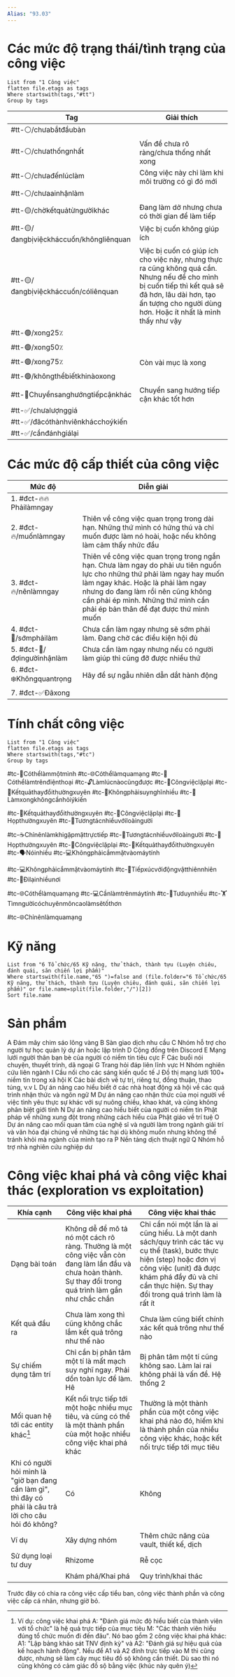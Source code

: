 ```yaml
---
Alias: "93.03"
---
```


# Các mức độ trạng thái/tình trạng của công việc
```dataview
List from "1 Công việc" 
flatten file.etags as tags
Where startswith(tags,"#tt")
Group by tags
```

| Tag                                     | Giải thích                                                                                                                                                                                                         |
| --------------------------------------- | ------------------------------------------------------------------------------------------------------------------------------------------------------------------------------------------------------------------ |
| #tt-⚪/chưabắtđầubàn                    |                                                                                                                                                                                                                    |
| #tt-⚪/chưathốngnhất                    | Vấn đề chưa rõ ràng/chưa thống nhất xong                                                                                                                                                                           |
| #tt-⚪/chưađếnlúclàm                    | Công việc này chỉ làm khi môi trường có gì đó mới                                                                                                                                                                  |
| #tt-⚪/chưaainhậnlàm                    |                                                                                                                                                                                                                    |
| #tt-🟡/chờkếtquảtừngườikhác             | Đang làm dở nhưng chưa có thời gian để làm tiếp                                                                                                                                                                    |
| #tt-🟡/đangbịviệckháccuốn/khôngliênquan | Việc bị cuốn không giúp ích                                                                                                                                                                                        |
| #tt-🟡/đangbịviệckháccuốn/cóliênquan    | Việc bị cuốn có giúp ích cho việc này, nhưng thực ra cũng không quá cần. Nhưng nếu để cho mình bị cuốn tiếp thì kết quả sẽ đã hơn, lâu dài hơn, tạo ấn tượng cho người dùng hơn. Hoặc ít nhất là mình thấy như vậy |
| #tt-🟢/xong25٪                          |                                                                                                                                                                                                                    |
| #tt-🟢/xong50٪                          |                                                                                                                                                                                                                    |
| #tt-🟢/xong75٪                          | Còn vài mục là xong                                                                                                                                                                                                |
| #tt-🟢/khôngthểbiếtkhinàoxong           |                                                                                                                                                                                                                    |
| #tt-🔀Chuyểnsanghướngtiếpcậnkhác        | Chuyển sang hướng tiếp cận khác tốt hơn                                                                                                                                                                            |
| #tt-✅/chưalượnggiá                     |                                                                                                                                                                                                                    |
| #tt-✅/đãcóthànhviênkhácchoýkiến        |                                                                                                                                                                                                                    |
| #tt-✅/cầnđánhgiálại                    |                                                                                                                                                                                                                    |

# Các mức độ cấp thiết của công việc
| Mức độ                        | Diễn giải                                                                                                                                                                                                                                                                            |
| ----------------------------- | ------------------------------------------------------------------------------------------------------------------------------------------------------------------------------------------------------------------------------------------------------------------------------------ |
| 1. #đct-🔥🔥Phảilàmngay       |                                                                                                                                                                                                                                                                                      |
| 2. #đct-🔥/muốnlàmngay        | Thiên về công việc quan trọng trong dài hạn. Những thứ mình có hứng thú và chỉ muốn được làm nó hoài, hoặc nếu không làm cảm thấy nhức đầu                                                                                                                                           |
| 3. #đct-🔥/nênlàmngay         | Thiên về công việc quan trọng trong ngắn hạn. Chưa làm ngay do phải ưu tiên nguồn lực cho những thứ phải làm ngay hay muốn làm ngay khác. Hoặc là phải làm ngay nhưng do đang làm rồi nên cũng không cần phải ép mình. Những thứ mình cần phải ép bản thân để đạt được thứ mình muốn |
| 4. #đct-🍃/sớmphảilàm         | Chưa cần làm ngay nhưng sẽ sớm phải làm. Đang chờ các điều kiện hội đủ                                                                                                                                                                                                               |
| 5. #đct-🍃/đợingườinhậnlàm    | Chưa cần làm ngay nhưng nếu có người làm giúp thì cũng đỡ được nhiều thứ                                                                                                                                                                                                             |
| 6. #đct-❄️Khôngquantrọng | Hãy để sự ngẫu nhiên dẫn dắt hành động                                                                                                                                                                                                                                               |
| 7. #đct-✅Đãxong              |                                                                                                                                                                                                                                                                                      |

# Tính chất công việc
```dataview
List from "1 Công việc" 
flatten file.etags as tags
Where startswith(tags,"#tc")
Group by tags
```

#tc-🧍Cóthểlàmmộtmình
#tc-🌐Cóthểlàmquamạng 
#tc-📱Cóthểlàmtrênđiệnthoại
#tc-🔓Làmlúcnàocũngđược
#tc-🔁Côngviệclặplại
#tc-🔁Kếtquảthayđổithườngxuyên
#tc-🧠Khôngphảisuynghĩnhiều
#tc-💬Làmxongkhôngcầnhỏiýkiến

#tc-🔁Kếtquảthayđổithườngxuyên 
#tc-🔁Côngviệclặplại
#tc-💬Họpthườngxuyên
#tc-🥳Tươngtácnhiềuvớiloàingười

#tc-☕Chỉnênlàmkhigặpmặttrựctiếp
#tc-🥳Tươngtácnhiềuvớiloàingười
#tc-💬Họpthườngxuyên
#tc-🔁Côngviệclặplại
#tc-🔁Kếtquảthayđổithườngxuyên
#tc-🗣️Nóinhiều
#tc-💻Khôngphảicắmmặtvàomáytính

#tc-💻Khôngphảicắmmặtvàomáytính
#tc-🌳Tiếpxúcvớiđộngvậtthiênnhiên
#tc-🚴Đilạinhiềunơi

#tc-🌐Cóthểlàmquamạng 
#tc-💻Cầnlàmtrênmáytính
#tc-🧠Tưduynhiều
#tc️-🏋️Tìmngườicóchuyênmôncaolàmsẽtốthơn

#tc-🌐Chỉnênlàmquamạng 
# Kỹ năng 
```dataview 
List from "6 Tổ chức/65 Kỹ năng, thử thách, thành tựu (Luyện chiêu, đánh quái, săn chiến lợi phẩm)" 
Where startswith(file.name,"65 ")=false and (file.folder="6 Tổ chức/65 Kỹ năng, thử thách, thành tựu (Luyện chiêu, đánh quái, săn chiến lợi phẩm)" or file.name=split(file.folder,"/")[2])
Sort file.name
```
# Sản phẩm
A Đám mây chim sáo lông vàng
B Sàn giao dịch nhu cầu
C Nhóm hỗ trợ cho người tự học quản lý dự án hoặc lập trình
D Cộng đồng trên Discord
E Mạng lưới người thân bạn bè của người có niềm tin tiêu cực
F Các buổi nói chuyện, thuyết trình, dã ngoại
G Trang hỏi đáp liên lĩnh vực
H Nhóm nghiên cứu liên ngành
I Cầu nối cho các sáng kiến quốc tế
J Đồ thị mạng lưới 100+ niềm tin trong xã hội
K Các bài dịch về tự trị, riêng tư, đồng thuận, thao túng, v.v
L Dự án nâng cao hiểu biết ở các nhà hoạt động xã hội về các quá trình nhận thức và ngôn ngữ
M Dự án nâng cao nhận thức của mọi người về việc tình yêu thực sự khác với sự nuông chiều, khao khát, và cũng không phân biệt giới tính
N Dự án nâng cao hiểu biết của người có niềm tin Phật pháp về những xung đột trong những cách hiểu của Phật giáo về trí tuệ
O Dự án nâng cao mối quan tâm của nghệ sĩ và người làm trong ngành giải trí và văn hóa đại chúng về những tác hại dù không muốn nhưng không thể tránh khỏi mà ngành của mình tạo ra
P Nền tảng dịch thuật ngữ
Q Nhóm hỗ trợ nhà nghiên cứu nghiệp dư


# Công việc khai phá và công việc khai thác (exploration vs exploitation) 
| Khía cạnh                                                                                                | Công việc khai phá                                                                                                                                            | Công việc khai thác                                                                                                                                                                                                                  |
| -------------------------------------------------------------------------------------------------------- | ------------------------------------------------------------------------------------------------------------------------------------------------------------- | ------------------------------------------------------------------------------------------------------------------------------------------------------------------------------------------------------------------------------------ |
| Dạng bài toán                                                                                            | Không dễ để mô tả nó một cách rõ ràng. Thường là một công việc vẫn còn đang làm lần đầu và chưa hoàn thành. Sự thay đổi trong quá trình làm gần như chắc chắn | Chỉ cần nói một lần là ai cũng hiểu. Là một danh sách/quy trình các tác vụ cụ thể (task), bước thực hiện (step) hoặc đơn vị công việc (unit) đã được khám phá đầy đủ và chỉ cần thực hiện. Sự thay đổi trong quá trình làm là rất ít |
| Kết quả đầu ra                                                                                           | Chưa làm xong thì cũng không chắc lắm kết quả trông như thế nào                                                                                               | Chưa làm cũng biết chính xác kết quả trông như thế nào                                                                                                                                                                               |
| Sự chiếm dụng tâm trí                                                                                    | Chỉ cần bị phân tâm một tí là mất mạch suy nghĩ ngay. Phải dồn toàn lực để làm. Hê                                                                            | Bị phân tâm một tí cũng không sao. Làm lai rai không phải là vấn đề. Hệ thống 2                                                                                                                                                      |
| Mối quan hệ tới các entity khác[^1]                                                                      | Kết nối trực tiếp tới một hoặc nhiều mục tiêu, và cũng có thể là một thành phần của một hoặc nhiều công việc khai phá khác                                    | Thường là một thành phần của một công việc khai phá nào đó, hiếm khi là thành phần của nhiều công việc khác, hoặc kết nối trực tiếp tới mục tiêu                                                                                     |
| Khi có người hỏi mình là "giờ bạn đang cần làm gì", thì đây có phải là câu trả lời cho câu hỏi đó không? | Có                                                                                                                                                            | Không                                                                                                                                                                                                                                |
| Ví dụ                                                                                                    | Xây dựng nhóm                                                                                                                                                 | Thêm chức năng của vault, thiết kế, dịch                                                                                                                                                                                             |
| Sử dụng loại tư duy                                                                                      | Rhizome                                                                                                                                                       | Rễ cọc                                                                                                                                                                                                                               |
|                                                                                                          | Khám phá/Khai phá                                                                                                                                             | Quy trình/khai thác                                                                                                                                                                                                                  |

Trước đây có chia ra công việc cấp tiểu ban, công việc thành phần và công việc cấp cá nhân, nhưng giờ bỏ.

[^1]: Ví dụ: công việc khai phá A: "Đánh giá mức độ hiểu biết của thành viên với tổ chức" là hệ quả trực tiếp của mục tiêu M: "Các thành viên hiểu đúng tổ chức muốn đi đến đâu". Nó bao gồm 2 công việc khai phá khác: A1: "Lập bảng khảo sát TNV định kỳ" và A2: "Đánh giá sự hiệu quả của kế hoạch hành động". Nếu để A1 và A2 đính trực tiếp vào M thì cũng được, nhưng sẽ làm cây mục tiêu đồ sộ không cần thiết. Dù sao thì nó cũng không có cảm giác đồ sộ bằng việc (khúc này quên ý) 